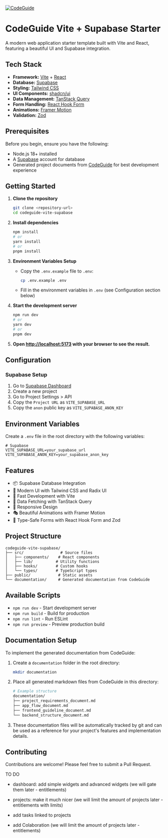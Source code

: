 [![CodeGuide](/codeguide-backdrop.svg)](https://codeguide.dev)

# CodeGuide Vite + Supabase Starter

A modern web application starter template built with Vite and React, featuring a beautiful UI and Supabase integration.

## Tech Stack

- **Framework:** [Vite](https://vitejs.dev/) + [React](https://react.dev/)
- **Database:** [Supabase](https://supabase.com/)
- **Styling:** [Tailwind CSS](https://tailwindcss.com/)
- **UI Components:** [shadcn/ui](https://ui.shadcn.com/)
- **Data Management:** [TanStack Query](https://tanstack.com/query)
- **Form Handling:** [React Hook Form](https://react-hook-form.com/)
- **Animations:** [Framer Motion](https://www.framer.com/motion/)
- **Validation:** [Zod](https://zod.dev/)

## Prerequisites

Before you begin, ensure you have the following:

- Node.js 18+ installed
- A [Supabase](https://supabase.com/) account for database
- Generated project documents from [CodeGuide](https://codeguide.dev/) for best development experience

## Getting Started

1. **Clone the repository**

   ```bash
   git clone <repository-url>
   cd codeguide-vite-supabase
   ```

2. **Install dependencies**

   ```bash
   npm install
   # or
   yarn install
   # or
   pnpm install
   ```

3. **Environment Variables Setup**

   - Copy the `.env.example` file to `.env`:
     ```bash
     cp .env.example .env
     ```
   - Fill in the environment variables in `.env` (see Configuration section below)

4. **Start the development server**

   ```bash
   npm run dev
   # or
   yarn dev
   # or
   pnpm dev
   ```

5. **Open [http://localhost:5173](http://localhost:5173) with your browser to see the result.**

## Configuration

### Supabase Setup

1. Go to [Supabase Dashboard](https://app.supabase.com/)
2. Create a new project
3. Go to Project Settings > API
4. Copy the `Project URL` as `VITE_SUPABASE_URL`
5. Copy the `anon` public key as `VITE_SUPABASE_ANON_KEY`

## Environment Variables

Create a `.env` file in the root directory with the following variables:

```env
# Supabase
VITE_SUPABASE_URL=your_supabase_url
VITE_SUPABASE_ANON_KEY=your_supabase_anon_key
```

## Features

- 📦 Supabase Database Integration
- 🎨 Modern UI with Tailwind CSS and Radix UI
- 🚀 Fast Development with Vite
- 🔄 Data Fetching with TanStack Query
- 📱 Responsive Design
- 🎭 Beautiful Animations with Framer Motion
- 📝 Type-Safe Forms with React Hook Form and Zod

## Project Structure

```
codeguide-vite-supabase/
├── src/                # Source files
│   ├── components/    # React components
│   ├── lib/          # Utility functions
│   ├── hooks/        # Custom hooks
│   └── types/        # TypeScript types
├── public/            # Static assets
└── documentation/     # Generated documentation from CodeGuide
```

## Available Scripts

- `npm run dev` - Start development server
- `npm run build` - Build for production
- `npm run lint` - Run ESLint
- `npm run preview` - Preview production build

## Documentation Setup

To implement the generated documentation from CodeGuide:

1. Create a `documentation` folder in the root directory:

   ```bash
   mkdir documentation
   ```

2. Place all generated markdown files from CodeGuide in this directory:

   ```bash
   # Example structure
   documentation/
   ├── project_requirements_document.md
   ├── app_flow_document.md
   ├── frontend_guideline_document.md
   └── backend_structure_document.md
   ```

3. These documentation files will be automatically tracked by git and can be used as a reference for your project's features and implementation details.

## Contributing

Contributions are welcome! Please feel free to submit a Pull Request.


TO DO

- dashboard: add simple widgets and advanced widgets (we will gate them later - entitlements)
- projects: make it much nicer (we will limit the amount of projects later - entitlements with limits)
- add tasks linked to projects

- add Colaboration (we will limit the amount of projects later - entitlements)
